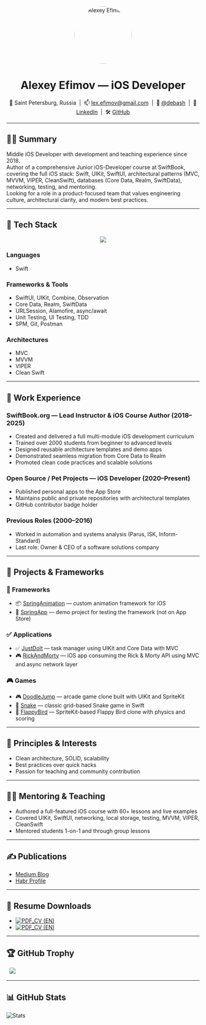 
<p align="center">
  <img src="https://avatars.githubusercontent.com/u/45715987?s=150" alt="Alexey Efimov" width="150" style="border-radius: 50%">
</p>

<h1 align="center">Alexey Efimov — iOS Developer</h1>

<p align="center">
  📍 Saint Petersburg, Russia &nbsp;|&nbsp;
  📫 <a href="mailto:lex.efimov@gmail.com">lex.efimov@gmail.com</a> &nbsp;|&nbsp;
  💬 <a href="https://t.me/debash">@debash</a> &nbsp;|&nbsp;
  💼 <a href="https://www.linkedin.com/in/алексей-ефимов-965068129">LinkedIn</a> &nbsp;|&nbsp;
  🛠️ <a href="https://github.com/LexDeBash">GitHub</a>
</p>

---

## 👨‍💻 Summary

Middle iOS Developer with development and teaching experience since 2018.  
Author of a comprehensive Junior iOS-Developer course at SwiftBook, covering the full iOS stack: Swift, UIKit, SwiftUI, architectural patterns (MVC, MVVM, VIPER, CleanSwift), databases (Core Data, Realm, SwiftData), networking, testing, and mentoring.  
Looking for a role in a product-focused team that values engineering culture, architectural clarity, and modern best practices.

---

## 🧰 Tech Stack

<p align="center">
  <img src="https://skillicons.dev/icons?i=swift,swiftui,uikit,combine,coredata,realm,git,xcode,spm,postman&theme=dark" />
</p>

### Languages
- Swift

### Frameworks & Tools
- SwiftUI, UIKit, Combine, Observation
- Core Data, Realm, SwiftData
- URLSession, Alamofire, async/await
- Unit Testing, UI Testing, TDD
- SPM, Git, Postman

### Architectures
- MVC
- MVVM
- VIPER
- Clean Swift

---

## 💼 Work Experience

### SwiftBook.org — Lead Instructor & iOS Course Author (2018–2025)

- Created and delivered a full multi-module iOS development curriculum
- Trained over 2000 students from beginner to advanced levels
- Designed reusable architecture templates and demo apps
- Demonstrated seamless migration from Core Data to Realm
- Promoted clean code practices and scalable solutions

### Open Source / Pet Projects — iOS Developer (2020–Present)

- Published personal apps to the App Store
- Maintains public and private repositories with architectural templates
- GitHub contributor badge holder

### Previous Roles (2000–2016)

- Worked in automation and systems analysis (Parus, ISK, Inform-Standard)
- Last role: Owner & CEO of a software solutions company

---

## 🚀 Projects & Frameworks

### 🧱 Frameworks
- 📦 [SpringAnimation](https://github.com/LexDeBash/SpringAnimation) — custom animation framework for iOS  
- 🧪 [SpringApp](https://github.com/LexDeBash/SpringApp) — demo project for testing the framework (not on App Store)

### ✅ Applications
- ✅ [JustDoIt](https://github.com/LexDeBash/JustDoIt) — task manager using UIKit and Core Data with MVC  
- 🎮 [RickAndMorty](https://github.com/LexDeBash/RickAndMorty) — iOS app consuming the Rick & Morty API using MVC and async network layer

### 🎮 Games
- 🎮 [DoodleJump](https://github.com/LexDeBash/DoodleJump) — arcade game clone built with UIKit and SpriteKit  
- 🐍 [Snake](https://github.com/LexDeBash/Snake) — classic grid-based Snake game in Swift  
- 🐤 [FlappyBird](https://github.com/LexDeBash/FlappyBird) — SpriteKit-based Flappy Bird clone with physics and scoring

---

## 🧠 Principles & Interests

- Clean architecture, SOLID, scalability
- Best practices over quick hacks
- Passion for teaching and community contribution

---

## 🧑‍🏫 Mentoring & Teaching

- Authored a full-featured iOS course with 60+ lessons and live examples
- Covered UIKit, SwiftUI, networking, local storage, testing, MVVM, VIPER, CleanSwift
- Mentored students 1-on-1 and through group lessons

---

## ✍️ Publications

- [Medium Blog](https://medium.com/@debash)
- [Habr Profile](https://habr.com/ru/users/Debash/articles/)

---

## 📄 Resume Downloads

- [![PDF_CV (EN)](https://img.shields.io/badge/📄_Download_PDF_CV_(EN)-blue)](./Alexey_Efimov_CV.pdf)
- [![PDF_CV (EN)](https://img.shields.io/badge/📄_Download_PDF_CV_(RU)-red)](./Ефимов_Алексей_CV.pdf)


---

## 🏆 GitHub Trophy

  

<p align="center">

  <img src="https://github-profile-trophy.vercel.app/?username=LexDeBash&theme=onedark" />

</p>

  

---

## 📊 GitHub Stats

![Stats](https://github-readme-stats.vercel.app/api?username=LexDeBash&show_icons=true&theme=default)
